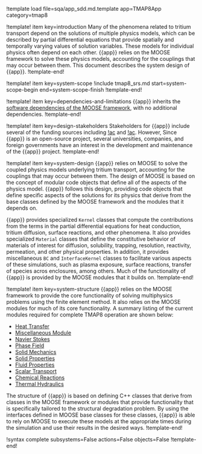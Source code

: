 !template load file=sqa/app_sdd.md.template app=TMAP8App category=tmap8

!template! item key=introduction
Many of the phenomena related to tritium transport depend on the solutions of multiple
physics models, which can be described by partial differential equations that provide spatially and
temporally varying values of solution variables. These models for individual physics often depend on
each other. {{app}} relies on the MOOSE framework to solve these physics models, accounting for the
couplings that may occur between them. This document describes the system design of {{app}}.
!template-end!

!template! item key=system-scope
!include tmap8_srs.md start=system-scope-begin end=system-scope-finish
!template-end!

!template! item key=dependencies-and-limitations
{{app}} inherits the [software dependencies of the MOOSE framework](framework_sdd.md#dependencies-and-limitations),
with no additional dependencies.
!template-end!

!template! item key=design-stakeholders
Stakeholders for {{app}} include several of the funding sources including [!ac](DOE) and [!ac](INL).
However, Since {{app}} is an open-source project, several universities, companies, and foreign governments
have an interest in the development and maintenance of the {{app}} project.
!template-end!

!template! item key=system-design
{{app}} relies on MOOSE to solve the coupled physics models underlying tritium transport,
accounting for the couplings that may occur between them. The design of MOOSE is based on the concept
of modular code objects that define all of the aspects of the physics model. {{app}} follows this design,
providing code objects that define specific aspects of the solutions for its physics that derive from
the base classes defined by the MOOSE framework and the modules that it depends on.

{{app}} provides specialized `Kernel` classes that compute the contributions from the terms in the
partial differential equations for heat conduction, tritium diffusion, surface reactions, and other phenomena. It also provides
specialized `Material` classes that define the constitutive behavior of materials of interest for
diffusion, solubility, trapping, resolution, reactivity, permeation, and other physical properties. In addition, it provides miscellaneous `BC` and
`InterfaceKernel` classes to facilitate various aspects of these simulations, such as plasma exposure, surface reactions, transfer of species acros enclosures, among others. Much of the functionality
of {{app}} is provided by the MOOSE modules that it builds on.
!template-end!

!template! item key=system-structure
{{app}} relies on the MOOSE framework to provide the core functionality of solving multiphysics problems
using the finite element method. It also relies on the MOOSE modules for much of its core functionality.
A summary listing of the current modules required for complete TMAP8 operation are shown below:

- [Heat Transfer](heat_transfer/index.md)
- [Miscellaneous Module](misc/index.md)
- [Navier Stokes](navier_stokes/index.md)
- [Phase Field](phase_field/index.md)
- [Solid Mechanics](solid_mechanics/index.md)
- [Solid Properties](solid_properties/index.md)
- [Fluid Properties](fluid_properties/index.md)
- [Scalar Transport](scalar_transport/index.md)
- [Chemical Reactions](chemical_reactions/index.md)
- [Thermal Hydraulics](thermal_hydraulics/index.md)

The structure of {{app}} is based on defining C++ classes that derive from classes in the MOOSE framework
or modules that provide functionality that is specifically tailored to the structural degradation
problem. By using the interfaces defined in MOOSE base classes for these classes, {{app}} is able to
rely on MOOSE to execute these models at the appropriate times during the simulation and use their
results in the desired ways.
!template-end!

!syntax complete subsystems=False actions=False objects=False
!template-end!
